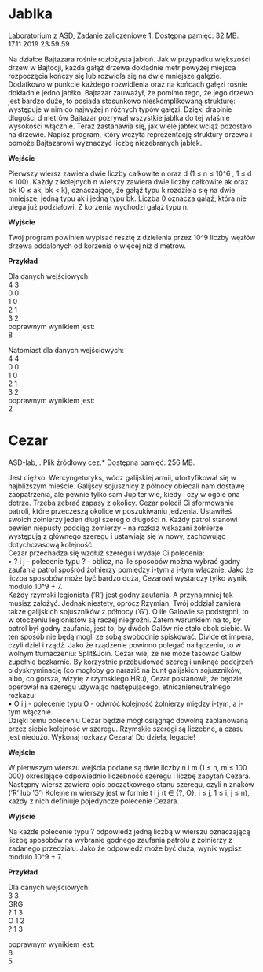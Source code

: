 # Jablka

Laboratorium z ASD, Zadanie zaliczeniowe 1. Dostępna pamięć: 32 MB. 17.11.2019 23:59:59 <br/>

Na działce Bajtazara rośnie rozłożysta jabłoń. Jak w przypadku większości drzew w Bajtocji, każda gałąź
drzewa dokładnie metr powyżej miejsca rozpoczęcia kończy się lub rozwidla się na dwie mniejsze gałęzie.
Dodatkowo w punkcie każdego rozwidlenia oraz na końcach gałęzi rośnie dokładnie jedno jabłko. Bajtazar
zauważył, że pomimo tego, że jego drzewo jest bardzo duże, to posiada stosunkowo nieskomplikowaną strukturę:
występuje w nim co najwyżej n różnych typów gałęzi. Dzięki drabinie długości d metrów Bajtazar pozrywał
wszystkie jabłka do tej właśnie wysokości włącznie. Teraz zastanawia się, jak wiele jabłek wciąż pozostało na
drzewie. Napisz program, który wczyta reprezentację struktury drzewa i pomoże Bajtazarowi wyznaczyć liczbę
niezebranych jabłek.<br/>

<b>Wejście</b><br/>

Pierwszy wiersz zawiera dwie liczby całkowite n oraz d (1 ≤ n ≤ 10^6
, 1 ≤ d ≤ 100). Każdy z kolejnych n
wierszy zawiera dwie liczby całkowite ak oraz bk (0 ≤ ak, bk < k), oznaczające, że gałąź typu k rozdziela
się na dwie mniejsze, jedną typu ak i jedną typu bk. Liczba 0 oznacza gałąź, która nie ulega już podziałowi.
Z korzenia wychodzi gałąź typu n.<br/>

<b>Wyjście</b><br/>

Twój program powinien wypisać resztę z dzielenia przez 10^9
liczby węzłów drzewa oddalonych od korzenia
o więcej niż d metrów.<br/>

<b>Przykład</b><br/>

Dla danych wejściowych:<br/>
4 3<br/>
0 0<br/>
1 0<br/>
2 1<br/>
3 2<br/>
poprawnym wynikiem jest:<br/>
8

Natomiast dla danych wejściowych: <br/>
4 4<br/>
0 0<br/>
1 0<br/>
2 1<br/>
3 2<br/>
poprawnym wynikiem jest:<br/>
2


# Cezar

ASD-lab, . Plik źródłowy cez.* Dostępna pamięć: 256 MB.<br/>

Jest ciężko. Wercyngetoryks, wódz galijskiej armii, ufortyfikował się w najbliższym mieście. Galijscy sojusznicy z północy obiecali nam dostawę zaopatrzenia, ale pewnie tylko sam Jupiter wie, kiedy i czy w ogóle
ona dotrze. Trzeba zebrać zapasy z okolicy. Cezar polecił Ci sformowanie patroli, które przeczeszą okolice w
poszukiwaniu jedzenia.
Ustawiłeś swoich żołnierzy jeden długi szereg o długości n. Każdy patrol stanowi pewien niepusty podciąg
żołnierzy - na rozkaz wskazani żołnierze występują z głównego szeregu i ustawiają się w nowy, zachowując
dotychczasową kolejność.<br/>
Cezar przechadza się wzdłuż szeregu i wydaje Ci polecenia:<br/>
• ? i j - polecenie typu ? - oblicz, na ile sposobów można wybrać godny zaufania patrol spośród żołnierzy
pomiędzy i-tym a j-tym włącznie. Jako że liczba sposobów może być bardzo duża, Cezarowi wystarczy
tylko wynik modulo 10^9 + 7.<br/>
Każdy rzymski legionista (’R’) jest godny zaufania. A przynajmniej tak musisz założyć. Jednak niestety, oprócz
Rzymian, Twój oddział zawiera także galijskich sojuszników z północy (’G’). O ile Galowie są podstępni, to w
otoczeniu legionistów są raczej niegroźni. Zatem warunkiem na to, by patrol był godny zaufania, jest to, by
dwóch Galów nie stało obok siebie. W ten sposób nie będą mogli ze sobą swobodnie spiskować. Divide et impera,
czyli dziel i rządź. Jako że rządzenie powinno polegać na łączeniu, to w wolnym tłumaczeniu: Split&Join.
Cezar wie, że nie może tasować Galów zupełnie bezkarnie. By korzystnie przebudować szereg i uniknąć
podejrzeń o dyskryminację (co mogłoby go narazić na bunt galijskich sojuszników, albo, co gorsza, wizytę
z rzymskiego HRu), Cezar postanowił, że będzie operował na szeregu używając następującego, etnicznieneutralnego rozkazu:<br/>
• O i j - polecenie typu O - odwróć kolejność żołnierzy między i-tym, a j-tym włącznie.<br/>
Dzięki temu poleceniu Cezar będzie mógł osiągnąć dowolną zaplanowaną przez siebie kolejność w szeregu.
Rzymskie szeregi są liczebne, a czasu jest niedużo. Wykonaj rozkazy Cezara! Do dzieła, legacie!<br/>

<b>Wejście</b><br/>

W pierwszym wierszu wejścia podane są dwie liczby n i m (1 ≤ n, m ≤ 100 000) określające odpowiednio
liczebność szeregu i liczbę zapytań Cezara. Następny wiersz zawiera opis początkowego stanu szeregu, czyli
n znaków (’R’ lub ’G’) Kolejne m wierszy jest w formie t i j (t ∈ {?, O}, i ≤ j, 1 ≤ i, j ≤ n), każdy z nich
definiuje pojedyncze polecenie Cezara.<br/>

<b>Wyjście</b><br/>

Na każde polecenie typu ? odpowiedz jedną liczbą w wierszu oznaczającą liczbę sposobów na wybranie godnego
zaufania patrolu z żołnierzy z zadanego przedziału. Jako że odpowiedź może być duża, wynik wypisz modulo
10^9 + 7.<br/>

<b>Przykład</b><br/>

Dla danych wejściowych:<br/>
3 3<br/>
GRG<br/>
? 1 3<br/>
O 1 2<br/>
? 1 3<br/>

poprawnym wynikiem jest:<br/>
6<br/>
5<br/>
